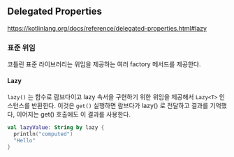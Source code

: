 ## Delegated Properties

https://kotlinlang.org/docs/reference/delegated-properties.html#lazy

### 표준 위임

코틀린 표준 라이브러리는 위임을 제공하는 여러 factory 메서드를 제공한다.

#### Lazy

`lazy()` 는 함수로 람브다이고 lazy 속서을 구현하기 위한 위임을 제공해서 `Lazy<T>` 인스턴스를 반환한다. 이것은 `get()` 실행하면 람브다가 lazy() 로 전달하고 결과를 기억했다, 이어지는 get() 호출에도 이 결과를 사용한다.

```kt
val lazyValue: String by lazy {
  println("computed")
  "Hello"
}
```


